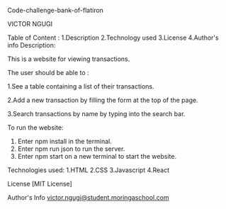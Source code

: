 Code-challenge-bank-of-flatiron

VICTOR NGUGI

Table of Content :
1.Description
2.Technology used
3.License
4.Author's info
Description:

This is a website for viewing transactions.

The user should be able to :

   1.See a table containing a list of their transactions.
   
   2.Add a new transaction by filling the form at the top of the page.
   
   3.Search transactions by name by typing into the search bar.
   
To run the website:

   1. Enter npm install in the terminal.
   2. Enter npm run json to run the server.
   3. Enter npm start on a new terminal to start the website.
      
Technologies used:
1.HTML
 2.CSS
 3.Javascript
 4.React

License
[MIT License] 

Author's Info
victor.ngugi@student.moringaschool.com

